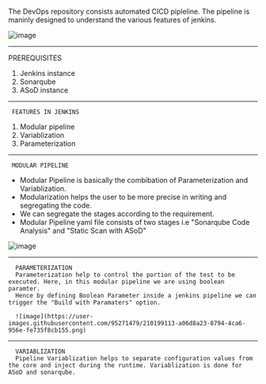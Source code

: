 The DevOps repository consists automated CICD pipleline. The pipeline is maninly designed to understand the various features of jenkins.

![image](https://user-images.githubusercontent.com/95271479/210165012-17686ac3-e7a1-47ef-9c0f-f19dbb056ce0.png)
     
   
___________________________________________________________________________________________________________________________________________________________________
PREREQUISITES

1) Jenkins instance
2) Sonarqube
3) ASoD instance

_____________________________________________________________________________________________________________________________________________________________________
     FEATURES IN JENKINS
 
1) Modular pipeline
2) Variablization
3) Parameterization


 _____________________________________________________________________________________________________________________________________________________________________
     MODULAR PIPELINE
     
* Modular Pipeline is basically the combibation of Parameterization and Variablization. 
* Modularization helps the user to be more precise in writing and segregating the code. 
* We can segregate the stages according to the requirement.
* Modular Pipeline yaml file consists of two stages i.e "Sonarqube Code Analysis" and "Static Scan with ASoD"

![image](https://user-images.githubusercontent.com/95271479/210199013-7fd44d42-febf-46c7-b5a6-d84b1cc7ec11.png)




______________________________________________________________________________________________________________________________________________________________________
      PARAMETERIZATION
      Parameterization help to control the portion of the test to be executed. Here, in this modular pipeline we are using boolean paramter.
      Hence by defining Boolean Parameter inside a jenkins pipeline we can trigger the "Build with Paramaters" option.
      
      ![image](https://user-images.githubusercontent.com/95271479/210199113-a06d8a23-8794-4ca6-956e-fe735f8cb155.png)

      
___________________________________________________________________________________________________________________________________________________________________

      VARIABLIZATION
      Pipeline Variablization helps to separate configuration values from the core and inject during the runtime. Variablization is done for ASoD and sonarqube.
      


     

